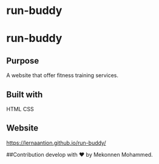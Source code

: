 # run-buddy

# run-buddy

## Purpose
A website that offer fitness training services.


## Built with

HTML CSS

## Website
https://lernaantion.github.io/run-buddy/

##Contribution
develop with ❤ by Mekonnen Mohammed.
